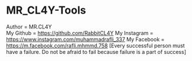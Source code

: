# MR_CL4Y-Tools
Author = MR.CL4Y  
My Github = https://github.com/RabbitCL4Y
My Instagram = https://www.instagram.com/muhammadrafli_337
My Facebook = https://m.facebook.com/rafli.mhmmd.758
[Every successful person must have a failure. Do not be afraid to fail because failure
is a part of success]
